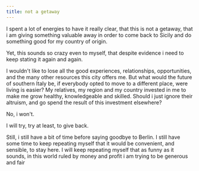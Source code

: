```yaml
---
title: not a getaway
---
```


I spent a lot of energies to have it really clear, that this is not a
getaway, that i am giving something valuable away in order to come
back to Sicily and do something good for my country of origin.

Yet, this sounds so crazy even to myself, that despite evidence i need
to keep stating it again and again.

I wouldn't like to lose all the good experiences, relationships,
opportunities, and the many other resources this city offers me. But
what would the future of southern Italy be, if everybody opted to move
to a different place, were living is easier? My relatives, my region
and my country invested in me to make me grow healthy, knowledgeable
and skilled. Should i just ignore their altruism, and go spend the
result of this investment elsewhere?

No, i won't.

I will try, try at least, to give back.


Still, i still have a bit of time before saying goodbye to Berlin. I
still have some time to keep repeating myself that it would be
convenient, and sensible, to stay here. I will keep repeating myself
that as funny as it sounds, in this world ruled by money and profit i
am trying to be generous and fair
